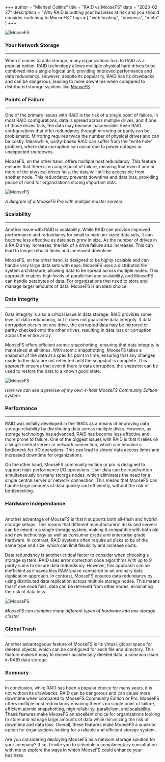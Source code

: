 
+++
author = "Michael Collins"
title = "RAID vs MooseFS"
date = "2023-02-27"
description = "Why RAID is putting your business at risk and you should consider switching to MooseFS."
tags = [
    "web hosting",
    "business",
    "meta"
]
+++


![MooseFS](https://perthserverplus.com/images/moosefs.png#center)

### Your Network Storage

---

When it comes to data storage, many organizations turn to RAID as a popular option. RAID technology allows multiple physical hard drives to be combined into a single logical unit, providing improved performance and data redundancy. However, despite its popularity, RAID has its drawbacks and can be dangerous, leading to more downtime when compared to distributed storage systems like [MooseFS](https://moosefs.com/).


### Points of Failure

---

One of the primary issues with RAID is the risk of a single point of failure. In most RAID configurations, data is spread across multiple drives, and if one of those drives fails, the data may become inaccessible. Even RAID configurations that offer redundancy through mirroring or parity can be problematic. Mirroring requires twice the number of physical drives and can be costly. Meanwhile, parity-based RAID can suffer from the "write hole" problem, where data corruption can occur due to power outages or unexpected shutdowns.

MooseFS, on the other hand, offers multiple host redundancy. This feature ensures that there is no single point of failure, meaning that even if one or more of the physical drives fails, the data will still be accessible from another node. This redundancy prevents downtime and data loss, providing peace of mind for organizations storing important data.

![MooseFS](https://perthserverplus.com/images/moosefs-pro-architecture.png#center)

_A diagram of a MooseFS Pro with multiple master servers._

### Scalability

---

Another issue with RAID is scalability. While RAID can provide improved performance and redundancy for small to medium-sized data sets, it can become less effective as data sets grow in size. As the number of drives in a RAID array increases, the risk of a drive failure also increases. This can lead to longer rebuild times and increased downtime.

MooseFS, on the other hand, is designed to be highly scalable and can handle very large data sets with ease. MooseFS uses a distributed file system architecture, allowing data to be spread across multiple nodes. This approach enables high levels of parallelism and scalability, and MooseFS can handle petabytes of data. For organizations that need to store and manage larger amounts of data, MooseFS is an ideal choice.

### Data Integrity

---

Data integrity is also a critical issue in data storage. RAID provides some level of data redundancy, but it does not guarantee data integrity. If data corruption occurs on one drive, the corrupted data may be mirrored or parity-checked onto the other drives, resulting in data loss or corruption across the entire array.

MooseFS offers efficient atomic snapshotting, ensuring that data integrity is maintained at all times. With atomic snapshotting, MooseFS takes a snapshot of the data at a specific point in time, ensuring that any changes made to the data are not reflected until the snapshot is complete. This approach ensures that even if there is data corruption, the snapshot can be used to restore the data to a known good state.


![MooseFS](https://perthserverplus.com/images/moosefs-preview.gif#center)

_Here we can see a preview of my own 4-host MooseFS Community Edition system._

### Performance

---

RAID was initially developed in the 1980s as a means of improving data storage reliability by distributing data across multiple disks. However, as storage technology has advanced, RAID has become less effective and more prone to failure. One of the biggest issues with RAID is that it relies on a single central server or network connection, which can become a bottleneck for I/O operations. This can lead to slower data access times and increased downtime for organizations.

On the other hand, MooseFS community edition or pro is designed to support high-performance I/O operations. User data can be read/written simultaneously on many storage nodes, which eliminates the need for a single central server or network connection. This means that MooseFS can handle large amounts of data quickly and efficiently, without the risk of bottlenecking.

### Hardware Independance

---

Another advantage of MooseFS is that it supports both all-flash and hybrid storage setups. This means that different manufacturers' disks and servers can be mixed in a single storage system, making it compatible with both old and new technology as well as consumer grade and enterprise grade hardware. In contrast, RAID systems often require all disks to be of the same type and size, which can limit flexibility and increase costs.

Data redundancy is another critical factor to consider when choosing a storage system. RAID uses error correction code algorithms with up to 9 parity sums to ensure data redundancy. However, this approach can be inefficient as it saves less RAW space compared to an ordinary data duplication approach. In contrast, MooseFS ensures data redundancy by using distributed data replication across multiple storage nodes. This means that if one node fails, data can be retrieved from other nodes, eliminating the risk of data loss.

![MooseFS](https://perthserverplus.com/images/moosefs-cluster.png#center)

_MooseFS can combine many different types of hardware into one storage cluster._

### Global Trash

---

Another advantageous feature of MooseFS is its virtual, global space for deleted objects, which can be configured for each file and directory. This feature makes it easy to recover accidentally deleted data, a common issue in RAID data storage.

### Summary

---

In conclusion, while RAID has been a popular choice for many years, it is not without its drawbacks. RAID can be dangerous and can cause more downtime when compared to MooseFS Community Edition or Pro. MooseFS offers multiple host redundancy ensuring there's no single point of failure, efficient atomic snapshotting, high reliability, parallelism, and scalability. These features make MooseFS an excellent choice for organizations looking to store and manage large amounts of data while minimizing the risk of downtime and data loss. Overall, these features make MooseFS a superior option for organizations looking for a reliable and efficient storage system.

Are you considering deploying MooseFS as a network storage solution for your company? If so, I invite you to schedule a complimentary consultation with me to explore the ways in which MooseFS could enhance your business.
